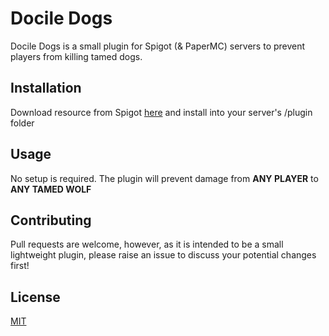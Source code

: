 # Docile Dogs
Docile Dogs is a small plugin for Spigot (& PaperMC) servers to prevent players from killing tamed dogs.

## Installation
Download resource from Spigot [here](https://www.spigotmc.org/resources/dociledogs.76666/) and install into your server's /plugin folder

## Usage
No setup is required.  The plugin will prevent damage from **ANY PLAYER** to **ANY TAMED WOLF**

## Contributing
Pull requests are welcome, however, as it is intended to be a small lightweight plugin, please raise an issue to discuss your potential changes first!

## License
[MIT](https://choosealicense.com/licenses/mit/)